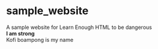 # sample_website
A sample website for Learn Enough HTML to be dangerous <br>
<strong> I am strong </strong><br>
Kofi boampong is my name<br>
